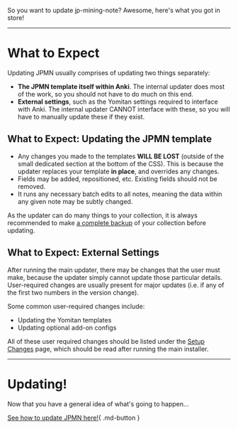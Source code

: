 
So you want to update jp-mining-note? Awesome, here's what you got in store!

---

# What to Expect

Updating JPMN usually comprises of updating two things separately:

- **The JPMN template itself within Anki**.
    The internal updater does most of the work, so you should not have to do much on this end.
- **External settings**, such as the Yomitan settings required to interface with Anki.
    The internal updater CANNOT interface with these, so you will have to manually update these if they exist.

## What to Expect: Updating the JPMN template

- Any changes you made to the templates **WILL BE LOST** (outside of the small dedicated section at the bottom of the CSS). This is because the updater replaces your template **in place**, and overrides any changes.
- Fields may be added, repositioned, etc. Existing fields should not be removed.
- It runs any necessary batch edits to all notes, meaning the data within any given note may be subtly changed.

As the updater can do many things to your collection, it is always recommended
to make [a complete backup](faq.md#how-do-i-backup-my-anki-data)
of your collection before updating.

## What to Expect: External Settings

After running the main updater, there may be changes that the user must make,
because the updater simply cannot update those particular details.
User-required changes are usually present for major updates
(i.e. if any of the first two numbers in the version change).

Some common user-required changes include:

- Updating the Yomitan templates
- Updating optional add-on configs

All of these user required changes should be listed under the [Setup Changes](setupchanges.md) page,
which should be read after running the main installer.

---

# Updating!

Now that you have a general idea of what's going to happen...

[See how to update JPMN here!](updatingjpmn.md){ .md-button }
